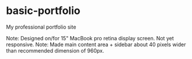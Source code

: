 # basic-portfolio
My professional portfolio site

Note: Designed on/for 15" MacBook pro retina display screen. Not yet responsive.
Note: Made main content area + sidebar about 40 pixels wider than recommended dimension of 960px.
